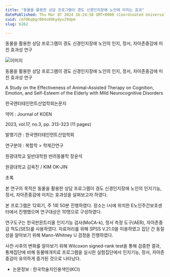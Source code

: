 ```yaml
---
title: "동물을 활용한 상담 프로그램이 경도 신경인지장애 노인에 미치는 효과"
datePublished: Thu Mar 07 2024 16:24:58 GMT+0000 (Coordinated Universal Time)
cuid: cm706qbgr004s09kydyv29dpm
slug: 6262

---
```



동물을 활용한 상담 프로그램이 경도 신경인지장애 노인의 인지, 정서, 자아존중감에 미친 효과성 연구

![이미지](https://cdn.hashnode.com/res/hashnode/image/upload/v1739260390364/d2cba667-95e3-43b9-b30b-f19577ddf0f3.jpeg)

동물을 활용한 상담 프로그램이 경도 신경인지장애 노인의 인지, 정서, 자아존중감에 미친 효과성 연구

A Study on the Effectiveness of Animal-Assisted Therapy on Cognition, Emotion, and Self-Esteem of the Elderly with Mild Neurocognitive Disorders

한국엔터테인먼트산업학회논문지

약어 : Journal of KOEN

2023, vol.17, no.3, pp. 313-323 (11 pages)

발행기관 : 한국엔터테인먼트산업학회

연구분야 : 복합학 > 학제간연구

원광대학교 일반대학원 반려동물학 장윤석

원광대학교 김옥진 / KIM OK-JIN

초록

본 연구의 목적은 동물을 활용한 상담 프로그램이 경도 신경인지장애 노인의 인지기능, 정서, 자아존중감에 미치는 효과성을 살펴보고자 하였다.

본 프로그램은 12회기, 주 1회 50분 진행하였다. 장소는 I시에 위치한 E노인주간보호센터에서 진행했으며 연구대상은 10명으로 구성하였다.

연구도구는 한국판몬트리올 인지기능 검사(MoCA-k), 정서 측정 도구(AER), 자아존중감 척도(SES)를 사용하였다. 자료처리를 위해 SPSS V.21.0을 이용하였고 집단 간 동질성을 알아보기 위해 Mann-Whitney U 검정을 진행하였다.

사전·사후의 변화를 알아보기 위해 Wilcoxon signed-rank test을 통해 검증한 결과, 통제집단에 비해 동물매개치료 프로그램을 실시한 실험집단에서 인지기능, 정서, 자아존중감이 유의하게 증가된 것으로 나타났다.

* 논문정보 : 한국학술지인용색인(KCI)